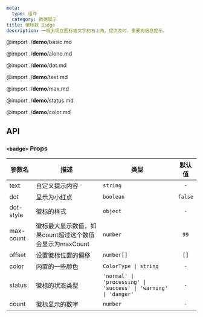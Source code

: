 ```yaml
meta:
  type: 组件
  category: 数据展示
title: 徽标数 Badge
description: 一般出现在图标或文字的右上角。提供及时、重要的信息提示。
```

@import ./**demo**/basic.md

@import ./**demo**/alone.md

@import ./**demo**/dot.md

@import ./**demo**/text.md

@import ./**demo**/max.md

@import ./**demo**/status.md

@import ./**demo**/color.md

## API

### `<badge>` Props

| 参数名    | 描述                                                    | 类型                                                             | 默认值  |
| --------- | ------------------------------------------------------- | ---------------------------------------------------------------- | :-----: |
| text      | 自定义提示内容                                          | `string`                                                         |   `-`   |
| dot       | 显示为小红点                                            | `boolean`                                                        | `false` |
| dot-style | 徽标的样式                                              | `object`                                                         |   `-`   |
| max-count | 徽标最大显示数值，如果count超过这个数值会显示为maxCount | `number`                                                         |  `99`   |
| offset    | 设置徽标位置的偏移                                      | `number[]`                                                       |  `[]`   |
| color     | 内置的一些颜色                                          | `ColorType \| string`                                            |   `-`   |
| status    | 徽标的状态类型                                          | `'normal' \| 'processing' \| 'success' \| 'warning' \| 'danger'` |   `-`   |
| count     | 徽标显示的数字                                          | `number`                                                         |   `-`   |
